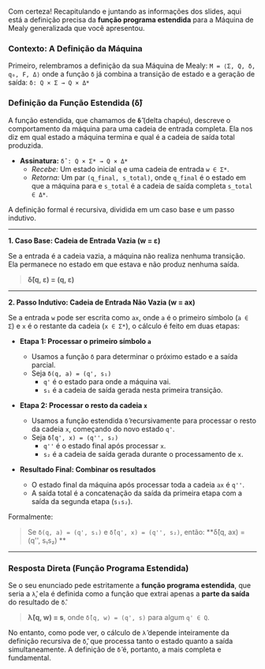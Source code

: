 Com certeza! Recapitulando e juntando as informações dos slides, aqui está a definição precisa da **função programa estendida** para a Máquina de Mealy generalizada que você apresentou.

### Contexto: A Definição da Máquina

Primeiro, relembramos a definição da sua Máquina de Mealy:
`M = ⟨Σ, Q, δ, q₀, F, Δ⟩`
onde a função `δ` já combina a transição de estado e a geração de saída:
`δ: Q × Σ → Q × Δ*`

### Definição da Função Estendida (δ̂)

A função estendida, que chamamos de **`δ̂`** (delta chapéu), descreve o comportamento da máquina para uma cadeia de entrada completa. Ela nos diz em qual estado a máquina termina e qual é a cadeia de saída total produzida.

*   **Assinatura:** `δ̂ : Q × Σ* → Q × Δ*`
    *   *Recebe:* Um estado inicial `q` e uma cadeia de entrada `w ∈ Σ*`.
    *   *Retorna:* Um par `(q_final, s_total)`, onde `q_final` é o estado em que a máquina para e `s_total` é a cadeia de saída completa `s_total ∈ Δ*`.

A definição formal é recursiva, dividida em um caso base e um passo indutivo.

---

**1. Caso Base: Cadeia de Entrada Vazia (w = ε)**

Se a entrada é a cadeia vazia, a máquina não realiza nenhuma transição. Ela permanece no estado em que estava e não produz nenhuma saída.

> **δ̂(q, ε) = (q, ε)**

---

**2. Passo Indutivo: Cadeia de Entrada Não Vazia (w = ax)**

Se a entrada `w` pode ser escrita como `ax`, onde `a` é o primeiro símbolo (`a ∈ Σ`) e `x` é o restante da cadeia (`x ∈ Σ*`), o cálculo é feito em duas etapas:

*   **Etapa 1: Processar o primeiro símbolo `a`**
    *   Usamos a função `δ` para determinar o próximo estado e a saída parcial.
    *   Seja `δ(q, a) = (q', s₁)`
        *   `q'` é o estado para onde a máquina vai.
        *   `s₁` é a cadeia de saída gerada nesta primeira transição.

*   **Etapa 2: Processar o resto da cadeia `x`**
    *   Usamos a função estendida `δ̂` recursivamente para processar o resto da cadeia `x`, começando do novo estado `q'`.
    *   Seja `δ̂(q', x) = (q'', s₂)`
        *   `q''` é o estado final após processar `x`.
        *   `s₂` é a cadeia de saída gerada durante o processamento de `x`.

*   **Resultado Final: Combinar os resultados**
    *   O estado final da máquina após processar toda a cadeia `ax` é `q''`.
    *   A saída total é a concatenação da saída da primeira etapa com a saída da segunda etapa (`s₁s₂`).

Formalmente:

> Se `δ(q, a) = (q', s₁)` e `δ̂(q', x) = (q'', s₂)`, então:
> **δ̂(q, ax) = (q'', s₁s₂) **

---

### Resposta Direta (Função Programa Estendida)

Se o seu enunciado pede estritamente a **função programa estendida**, que seria a `λ̂`, ela é definida como a função que extrai apenas a **parte da saída** do resultado de `δ̂`.

> **λ̂(q, w) = s**, onde `δ̂(q, w) = (q', s)` para algum `q' ∈ Q`.

No entanto, como pode ver, o cálculo de `λ̂` depende inteiramente da definição recursiva de `δ̂`, que processa tanto o estado quanto a saída simultaneamente. A definição de `δ̂` é, portanto, a mais completa e fundamental.
